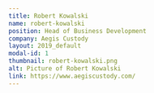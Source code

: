 ```yaml
---
title: Robert Kowalski
name: robert-kowalski
position: Head of Business Development
company: Aegis Custody
layout: 2019_default
modal-id: 1
thumbnail: robert-kowalski.png
alt: Picture of Robert Kowalski
link: https://www.aegiscustody.com/
---
```

